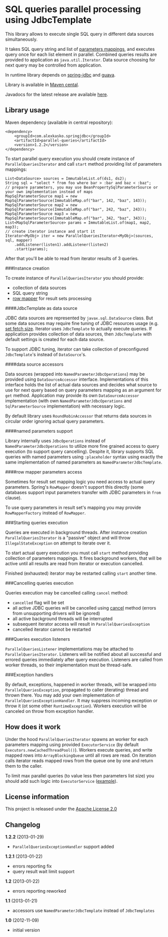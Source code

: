 SQL queries parallel processing using JdbcTemplate
==================================================

This library allows to execute single SQL query in different data sources simultaneously.

It takes SQL query string and list of [parameters mappings](http://static.springsource.org/spring/docs/3.0.x/javadoc-api/org/springframework/jdbc/core/namedparam/SqlParameterSource.html),
and executes query once for each list element in parallel. Combined queries results are provided to application as `java.util.Iterator`.
Data source choosing for next query may be controlled from application.

In runtime library depends on [spring-jdbc](http://static.springsource.org/spring/docs/3.0.x/spring-framework-reference/html/jdbc.html)
and [guava](http://code.google.com/p/guava-libraries/).

Library is available in [Maven cental](http://repo1.maven.org/maven2/com/alexkasko/springjdbc/).

Javadocs for the latest release are available [here](http://alexkasko.github.com/parallel-queries/javadocs).

Library usage
-------------

Maven dependency (available in central repository):

    <dependency>
        <groupId>com.alexkasko.springjdbc</groupId>
        <artifactId>parallel-queries</artifactId>
        <version>1.2.2</version>
    </dependency>

To start parallel query execution you should create instance of `ParallelQueriesIterator` and call `start` method
providing list of parameters mappings:

    List<DataSource> sources = ImmutableList.of(ds1, ds2);
    String sql = "select * from foo where bar > :bar and baz < :baz";
    // prepare parameters, you may use BeanPropertySqlParameterSource or your own implementation instead of maps
    MapSqlParameterSource map1 = new MapSqlParameterSource(ImmutableMap.of("bar", 142, "baz", 143));
    MapSqlParameterSource map2 = new MapSqlParameterSource(ImmutableMap.of("bar", 242, "baz", 243));
    MapSqlParameterSource map3 = new MapSqlParameterSource(ImmutableMap.of("bar", 342, "baz", 343));
    List<MapSqlParameterSource> params = ImmutableList.of(map1, map2, map3);
    // create iterator instance and start it
    Iterator<MyObj> iter = new ParallelQueriesIterator<MyObj>(sources, sql, mapper)
        .addListener(listen1).addListener(listen2)
        .start(params);

After that you'll be able to read from iterator results of 3 queries.

###Instance creation

To create instance of `ParallelQueriesIterator` you should provide:

 * collection of data sources
 * SQL query string
 * [row mapper](http://static.springsource.org/spring/docs/3.0.x/javadoc-api/org/springframework/jdbc/core/RowMapper.html) for result sets processing

####JdbcTemplate as data source

JDBC data sources are represented by `javax.sql.DataSource` class. But some data sources may require fine tuning of JDBC
resources usage (e.g. [set fetch size](http://static.springsource.org/spring/docs/3.0.6.RELEASE/api/org/springframework/jdbc/core/JdbcTemplate.html#setFetchSize(int)).
Iterator uses `JdbcTemplate` to actually execute queries. If application provides collection of data sources, then
`JdbcTemplate` with default settings is created for each data source.

To support JDBC tuning, iterator can take collection of preconfigured `JdbcTemplate`'s instead of `DataSource`'s.

####data source accessors

Data sources (wrapped into `NamedParameterJdbcOperations`) may be provided using `DataSourceAccessor` interface. Implementations of
this interface holds the list of actual data sources and decides what source to use for next query based on
query parameters mapping as an argument for `get` method. Application may provide its own `DataSourceAccessor`
implementation (with own `NamedParameterJdbcOperations` and `SqlParameterSource` implementation) with necessary logic.

By default library uses `RoundRobinAccessor` that returns data sources in circular order ignoring actual query parameters.

####named parameters support

Library internally uses `JdbcOperations` instead of `NamedParameterJdbcOperations` to utilize more fine grained access
to query execution (to support query cancelling). Despite it, library supports SQL queries with named parameters
using `:placeholder` syntax using exactly the same implementation of named parameters as `NamedParameterJdbcTemplate`.

####row mapper parameters access

Sometimes for result set mapping logic you need access to actual query parameters. Spring's `RowMapper` doesn't
support this directly (some databases support input parameters transfer with JDBC parameters in `from` clause).

To use query parameters in result set's mapping you may provide `RowMapperFactory` instead of `RowMapper`.

###Starting queries execution

Queries are executed in background threads. After instance creation `ParallelQueriesIterator` is a "passive" object and
will throw `IllegalStateException` on attempt to iterate over it.

To start actual query execution you must call `start` method providing collection of parameters mappings. It fires
background workers, that will be active until all results are read from iterator or execution cancelled.

Finished (exhausted) iterator may be restarted calling `start` another time.

###Cancelling queries execution

Queries execution may be cancelled calling `cancel` method:

 * `cancelled` flag will be set
 * all active JDBC queries will be cancelled using [cancel](http://docs.oracle.com/javase/6/docs/api/java/sql/Statement.html#cancel())
 method (errors from unsupporting drivers will be ignored)
 * all active background threads will be interrupted
 * subsequent iterator access will result in `ParallelQueriesException`
 * cancelled iterator cannot be restarted

###Queries execution listeners

`ParallelQueriesListener` implementations may be attached to `ParallelQueriesIterator`.
Listeners will be notified about all successful and errored queries immediately
after query execution. Listeners are called from worker threads, so their implementation must be thread-safe.

###Exception handlers

By default, exceptions, happened in worker threads, will be wrapped into `ParallelQueriesException`, propagated to caller
(iterating) thread and thrown there. You may add your own implementation of `ParallelQueriesExceptionHandler`.
It may suppress incoming exception or throw it (ot some other `RuntimeException`). Workers execution will be canceled
on throw from exception handler.

How does it work
----------------

Under the hood `ParallelQueriesIterator` spawns an worker for each parameters mapping using provided
`ExecutorService` (by default `Executors.newCachedThreadPool()`). Workers execute queries, and write
mapped rows into `ArrayBlockingQueue` until all rows are read. On iteration calls iterator reads mapped
rows from the queue one by one and return them to the caller.

To limit max parallel queries (to value less then parameters list size) you should add such logic into `ExecutorService`
([example](https://gist.github.com/4045853)).

License information
-------------------

This project is released under the [Apache License 2.0](http://www.apache.org/licenses/LICENSE-2.0)

Changelog
---------
**1.2.2** (2013-01-29)

 * `ParallelQueriesExceptionHandler` support added

**1.2.1** (2013-01-22)

 * errors reporting fix
 * query result wait limit support

**1.2** (2013-01-22)

 * errors reporting reworked

**1.1** (2013-01-21)

 * accessors use `NamedParameterJdbcTemplate` instead of `JdbcTemplates`

**1.0** (2012-11-09)

 * initial version